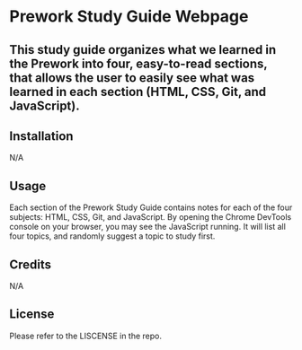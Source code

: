 # Prework Study Guide Webpage

## This study guide organizes what we learned in the Prework into four, easy-to-read sections, that allows the user to easily see what was learned in each section (HTML, CSS, Git, and JavaScript).

## Installation

N/A

## Usage

Each section of the Prework Study Guide contains notes for each of the four subjects: HTML, CSS, Git, and JavaScript. By opening the Chrome DevTools console on your browser, you may see the JavaScript running. It will list all four topics, and randomly suggest a topic to study first. 

## Credits

N/A

## License

Please refer to the LISCENSE in the repo.

